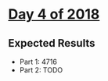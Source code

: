 # [Day 4 of 2018](https://adventofcode.com/2018/day/4)

## Expected Results

- Part 1: 4716
- Part 2: TODO
